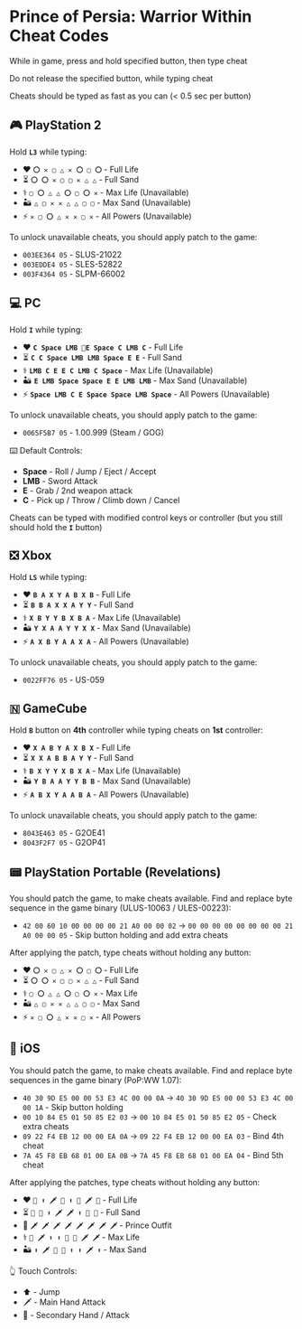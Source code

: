 # Prince of Persia: Warrior Within Cheat Codes

While in game, press and hold specified button, then type cheat

Do not release the specified button, while typing cheat

Cheats should be typed as fast as you can (< 0.5 sec per button)


## 🎮 PlayStation 2

Hold **`L3`** while typing:

- ❤️ **` 〇 ✕ ▢ △ ✕ 〇 ▢ 〇 `** - Full Life
- ⏳ **` 〇 〇 ✕ ▢ ▢ ✕ △ △ `** - Full Sand
- ⚕ **` ▢ 〇 △ △ 〇 ▢ 〇 ✕ `** - Max Life (Unavailable)
- 🏜️ **` △ ▢ ✕ ✕ △ △ ▢ ▢ `** - Max Sand (Unavailable)
- ⚡ **` ✕ ▢ 〇 △ ✕ ✕ ▢ ✕ `** - All Powers (Unavailable)

To unlock unavailable cheats, you should apply patch to the game:

- `003EE364 05` - SLUS-21022
- `003EDDE4 05` - SLES-52822
- `003F4364 05` - SLPM-66002


## 💻 PC

Hold  **`I`** while typing:

- ❤️ **` С Space LMB E Space С LMB С `** - Full Life
- ⏳ **` С С Space LMB LMB Space E E `** - Full Sand
- ⚕ **` LMB С E E С LMB С Space `** - Max Life (Unavailable)
- 🏜️ **` E LMB Space Space E E LMB LMB `** - Max Sand (Unavailable)
- ⚡ **` Space LMB С E Space Space LMB Space `** - All Powers (Unavailable)

To unlock unavailable cheats, you should apply patch to the game:

- `0065F5B7 05` - 1.00.999 (Steam / GOG)

⌨️ Default Controls:

- **Space** - Roll / Jump / Eject / Accept
- **LMB** - Sword Attack
- **E** - Grab / 2nd weapon attack
- **С** - Pick up / Throw / Climb down / Cancel

Cheats can be typed with modified control keys or controller (but you still should hold the **`I`** button)


## ❎ Xbox

Hold **`LS`** while typing:

- ❤️ **` B A X Y A B X B `** - Full Life
- ⏳ **` B B A X X A Y Y `** - Full Sand
- ⚕ **` X B Y Y B X B A `** - Max Life (Unavailable)
- 🏜️ **` Y X A A Y Y X X `** - Max Sand (Unavailable)
- ⚡ **` A X B Y A A X A `** - All Powers (Unavailable)

To unlock unavailable cheats, you should apply patch to the game:

- `0022FF76 05` - US-059


## 🇳 GameCube

Hold **`B`** button on **4th** controller while typing cheats on **1st** controller:

- ❤️ **` X A B Y A X B X `** - Full Life
- ⏳ **` X X A B B A Y Y `** - Full Sand
- ⚕ **` B X Y Y X B X A `** - Max Life (Unavailable)
- 🏜️ **` Y B A A Y Y B B `** - Max Sand (Unavailable)
- ⚡ **` A B X Y A A B A `** - All Powers (Unavailable)

To unlock unavailable cheats, you should apply patch to the game:

- `8043E463 05` - G2OE41
- `8043F2F7 05` - G2OP41


## 📟 PlayStation Portable (Revelations)

You should patch the game, to make cheats available. Find and replace byte sequence in the game binary (ULUS-10063 / ULES-00223):

- `42 00 60 10 00 00 00 00 21 A0 00 00 02` -> `00 00 00 00 00 00 00 00 21 A0 00 00 05` - Skip button holding and add extra cheats

After applying the patch, type cheats without holding any button:

- ❤️ **` 〇 ✕ ▢ △ ✕ 〇 ▢ 〇 `** - Full Life
- ⏳ **` 〇 〇 ✕ ▢ ▢ ✕ △ △ `** - Full Sand
- ⚕ **` ▢ 〇 △ △ 〇 ▢ 〇 ✕ `** - Max Life
- 🏜️ **` △ ▢ ✕ ✕ △ △ ▢ ▢ `** - Max Sand
- ⚡ **` ✕ ▢ 〇 △ ✕ ✕ ▢ ✕ `** - All Powers


## 📱 iOS

You should patch the game, to make cheats available. Find and replace byte sequences in the game binary (PoP:WW 1.07):

- `40 30 9D E5 00 00 53 E3 4C 00 00 0A` -> `40 30 9D E5 00 00 53 E3 4C 00 00 1A` - Skip button holding
- `00 10 84 E5 01 50 85 E2 03` -> `00 10 84 E5 01 50 85 E2 05` - Check extra cheats
- `09 22 F4 EB 12 00 00 EA 0A` -> `09 22 F4 EB 12 00 00 EA 03` - Bind 4th cheat
- `7A 45 F8 EB 68 01 00 EA 0B` -> `7A 45 F8 EB 68 01 00 EA 04` - Bind 5th cheat

After applying the patches, type cheats without holding any button:

- ❤️ **` 🫲 ⬆️ 🗡️ 🫲 ⬆️ 🫲 🗡️ 🫲 `** - Full Life
- ⏳ **` 🫲 🫲 ⬆️ 🗡️ 🗡️ ⬆️ 🫲 🫲 `** - Full Sand
- 👕 **` 🗡️ 🗡️ 🗡️ 🗡️ 🗡️ 🗡️ 🗡️ 🗡️ `** - Prince Outfit
- ⚕ **` 🫲 🗡️ ⬆️ ⬆️ 🫲 🫲 🗡️ 🗡️ `** - Max Life
- 🏜️ **` ⬆️ 🗡️ 🫲 🫲 ⬆️ ⬆️ 🗡️ ⬆️ `** - Max Sand

👆 Touch Controls:

- ⬆️ - Jump
- 🗡️ - Main Hand Attack
- 🫲 - Secondary Hand / Attack

